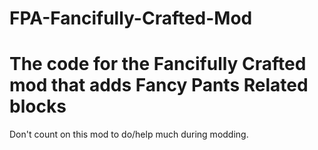# FPA-Fancifully-Crafted-Mod
The code for the Fancifully Crafted mod that adds Fancy Pants Related blocks
====================================
Don't count on this mod to do/help much during modding.
